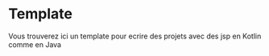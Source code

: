 # Template

Vous trouverez ici un template pour ecrire des projets avec des jsp en Kotlin comme en Java